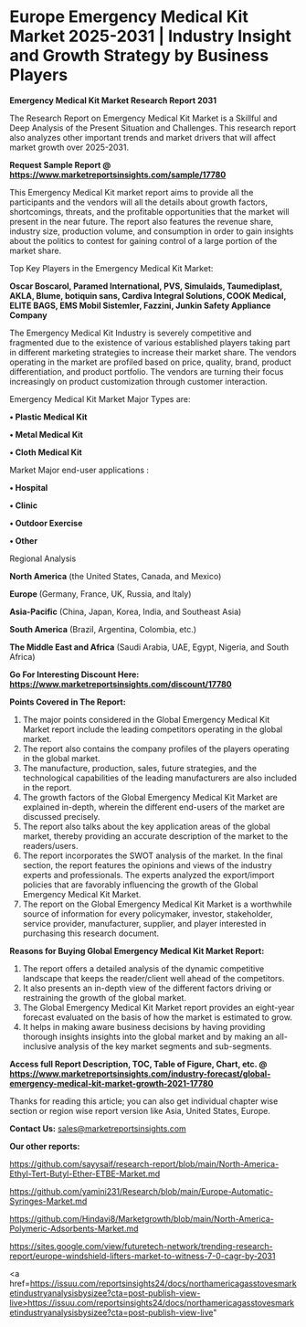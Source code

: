  # Europe Emergency Medical Kit Market 2025-2031 | Industry Insight and Growth Strategy by Business Players

<strong>Emergency Medical Kit Market Research Report 2031</strong>

The Research Report on Emergency Medical Kit Market is a Skillful and Deep Analysis of the Present Situation and Challenges. This research report also analyzes other important trends and market drivers that will affect market growth over 2025-2031.

<strong>Request Sample Report @ <a href=https://www.marketreportsinsights.com/sample/17780>https://www.marketreportsinsights.com/sample/17780</a></strong>

This Emergency Medical Kit market report aims to provide all the participants and the vendors will all the details about growth factors, shortcomings, threats, and the profitable opportunities that the market will present in the near future. The report also features the revenue share, industry size, production volume, and consumption in order to gain insights about the politics to contest for gaining control of a large portion of the market share.

Top Key Players in the Emergency Medical Kit Market:

<strong>Oscar Boscarol, Paramed International, PVS, Simulaids, Taumediplast, AKLA, Blume, botiquin sans, Cardiva Integral Solutions, COOK Medical, ELITE BAGS, EMS Mobil Sistemler, Fazzini, Junkin Safety Appliance Company</strong>

The Emergency Medical Kit Industry is severely competitive and fragmented due to the existence of various established players taking part in different marketing strategies to increase their market share. The vendors operating in the market are profiled based on price, quality, brand, product differentiation, and product portfolio. The vendors are turning their focus increasingly on product customization through customer interaction.

Emergency Medical Kit Market Major Types are:

<strong>• Plastic Medical Kit

• Metal Medical Kit

• Cloth Medical Kit</strong>

Market Major end-user applications :

<strong>• Hospital

• Clinic

• Outdoor Exercise

• Other</strong>

Regional Analysis

</u><strong><b>North America</b></strong> (the United States, Canada, and Mexico)

<strong><b>Europe </b></strong>(Germany, France, UK, Russia, and Italy)

<strong><b>Asia-Pacific</b></strong> (China, Japan, Korea, India, and Southeast Asia)

<strong><b>South America</b></strong> (Brazil, Argentina, Colombia, etc.)

<strong><b>The Middle East and Africa</b></strong> (Saudi Arabia, UAE, Egypt, Nigeria, and South Africa)

<strong>Go For Interesting Discount Here: <a href=https://www.marketreportsinsights.com/discount/17780>https://www.marketreportsinsights.com/discount/17780</a></strong>

<strong>Points Covered in The Report:</strong>
<ol>
  <li>The major points considered in the Global Emergency Medical Kit Market report include the leading competitors operating in the global market.</li>
  <li>The report also contains the company profiles of the players operating in the global market.</li>
  <li>The manufacture, production, sales, future strategies, and the technological capabilities of the leading manufacturers are also included in the report.</li>
  <li>The growth factors of the Global Emergency Medical Kit Market are explained in-depth, wherein the different end-users of the market are discussed precisely.</li>
  <li>The report also talks about the key application areas of the global market, thereby providing an accurate description of the market to the readers/users.</li>
  <li>The report incorporates the SWOT analysis of the market. In the final section, the report features the opinions and views of the industry experts and professionals. The experts analyzed the export/import policies that are favorably influencing the growth of the Global Emergency Medical Kit Market.</li>
  <li>The report on the Global Emergency Medical Kit Market is a worthwhile source of information for every policymaker, investor, stakeholder, service provider, manufacturer, supplier, and player interested in purchasing this research document.</li>
</ol>
<strong>Reasons for Buying Global Emergency Medical Kit Market Report:</strong>

<ol>
  <li>The report offers a detailed analysis of the dynamic competitive landscape that keeps the reader/client well ahead of the competitors.</li>
  <li>It also presents an in-depth view of the different factors driving or restraining the growth of the global market.</li>
  <li>The Global Emergency Medical Kit Market report provides an eight-year forecast evaluated on the basis of how the market is estimated to grow.</li>
  <li>It helps in making aware business decisions by having providing thorough insights insights into the global market and by making an all-inclusive analysis of the key market segments and sub-segments.</li>
</ol>
<strong>Access full Report Description, TOC, Table of Figure, Chart, etc. @ <a href=https://www.marketreportsinsights.com/industry-forecast/global-emergency-medical-kit-market-growth-2021-17780>https://www.marketreportsinsights.com/industry-forecast/global-emergency-medical-kit-market-growth-2021-17780</a></strong>


Thanks for reading this article; you can also get individual chapter wise section or region wise report version like Asia, United States, Europe.

<strong>Contact Us:</strong>
sales@marketreportsinsights.com

<strong>Our other reports:</strong>

<a href=https://github.com/sayysaif/research-report/blob/main/North-America-Ethyl-Tert-Butyl-Ether-ETBE-Market.md>https://github.com/sayysaif/research-report/blob/main/North-America-Ethyl-Tert-Butyl-Ether-ETBE-Market.md</a>

<a href=https://github.com/yamini231/Research/blob/main/Europe-Automatic-Syringes-Market.md>https://github.com/yamini231/Research/blob/main/Europe-Automatic-Syringes-Market.md</a>

<a href=https://github.com/Hindavi8/Marketgrowth/blob/main/North-America-Polymeric-Adsorbents-Market.md>https://github.com/Hindavi8/Marketgrowth/blob/main/North-America-Polymeric-Adsorbents-Market.md</a>

<a href=https://sites.google.com/view/futuretech-network/trending-research-report/europe-windshield-lifters-market-to-witness-7-0-cagr-by-2031>https://sites.google.com/view/futuretech-network/trending-research-report/europe-windshield-lifters-market-to-witness-7-0-cagr-by-2031</a>

<a href=https://issuu.com/reportsinsights24/docs/northamericagasstovesmarketindustryanalysisbysizee?cta=post-publish-view-live>https://issuu.com/reportsinsights24/docs/northamericagasstovesmarketindustryanalysisbysizee?cta=post-publish-view-live</a>"
